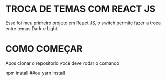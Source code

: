 # TROCA DE TEMAS COM REACT JS
 Esse foi meu primeiro projeto em React JS, o switch permite fazer a troca entre temas Dark e Light.
 
 # COMO COMEÇAR
 
 Apos clonar o repositorio você deve rodar o comando
 
 npm install
 ##ou
 yarn install
 
 

